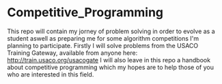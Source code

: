 # Competitive_Programming

This repo will contain my jorney of problem solving in order to evolve as a student aswell as preparing me for some algorithm competitions I'm planning to participate.
Firstly I will solve problems from the USACO Training Gateway, available from anyone here: http://train.usaco.org/usacogate
I will also leave in this repo a handbook about competitive programming which my hopes are to help those of you who are interested in this field.
